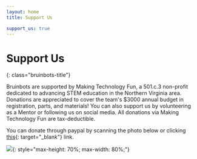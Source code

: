```yaml
---
layout: home
title: Support Us

support_us: true
---
```


<div class="text-center" markdown="1">

# Support Us
{: class="bruinbots-title"}

Bruinbots are supported by Making Technology Fun, a 501.c.3  non-profit dedicated to advancing STEM education in the Northern Virginia area.  Donations are appreciated to cover the team's $3000 annual budget in registration, parts, and materials!  You can also support us by volunteering as a Mentor or following us on social media.  All donations via Making Technology Fun are tax-deductible.

You can donate through paypal by scanning the photo below or clicking [this](https://www.paypal.com/donate/?hosted_button_id=MUBKSGHRNVQ7L&source=qr){: target="_blank"} link.

![](/assets/images/donate.jpg){: style="max-height: 70%; max-width: 80%;"}

</div>